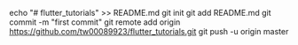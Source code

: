 
echo "# flutter_tutorials" >> README.md
git init
git add README.md
git commit -m "first commit"
git remote add origin https://github.com/tw00089923/flutter_tutorials.git
git push -u origin master